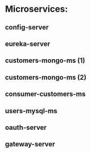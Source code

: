 
# Microservices:

## config-server
## eureka-server
## customers-mongo-ms (1)
## customers-mongo-ms (2)
## consumer-customers-ms
## users-mysql-ms
## oauth-server
## gateway-server
